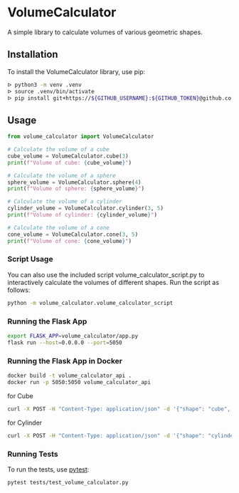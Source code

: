 # VolumeCalculator

A simple library to calculate volumes of various geometric shapes.

## Installation

To install the VolumeCalculator library, use pip:

```sh
ᐅ python3 -m venv .venv
ᐅ source .venv/bin/activate
ᐅ pip install git+https://${GITHUB_USERNAME}:${GITHUB_TOKEN}@github.com/antigenius0910/volume-calculator
```

## Usage
```python
from volume_calculator import VolumeCalculator

# Calculate the volume of a cube
cube_volume = VolumeCalculator.cube(3)
print(f"Volume of cube: {cube_volume}")

# Calculate the volume of a sphere
sphere_volume = VolumeCalculator.sphere(4)
print(f"Volume of sphere: {sphere_volume}")

# Calculate the volume of a cylinder
cylinder_volume = VolumeCalculator.cylinder(3, 5)
print(f"Volume of cylinder: {cylinder_volume}")

# Calculate the volume of a cone
cone_volume = VolumeCalculator.cone(3, 5)
print(f"Volume of cone: {cone_volume}")
```

### Script Usage
You can also use the included script volume_calculator_script.py to interactively calculate the volumes of different shapes. Run the script as follows:
```sh
python -m volume_calculator.volume_calculator_script
```

### Running the Flask App
```sh
export FLASK_APP=volume_calculator/app.py
flask run --host=0.0.0.0 --port=5050
```

### Running the Flask App in Docker
```sh
docker build -t volume_calculator_api .
docker run -p 5050:5050 volume_calculator_api
```

for Cube
```sh
curl -X POST -H "Content-Type: application/json" -d '{"shape": "cube", "dimensions": {"side_length": 3}}' http://127.0.0.1:5050/calculate_volume
```

for Cylinder
```sh
curl -X POST -H "Content-Type: application/json" -d '{"shape": "cylinder", "dimensions": {"radius": 3, "height": 5}}' http://127.0.0.1:5050/calculate_volume
```


### Running Tests

To run the tests, use [pytest](https://pytest.org/):
```sh
pytest tests/test_volume_calculator.py
```
